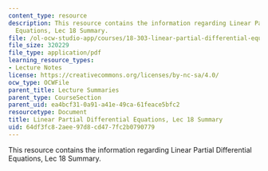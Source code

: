 ```yaml
---
content_type: resource
description: This resource contains the information regarding Linear Partial Differential
  Equations, Lec 18 Summary.
file: /ol-ocw-studio-app/courses/18-303-linear-partial-differential-equations-analysis-and-numerics-fall-2014/64df3fc82aee97d8cd477fc2b0790779_MIT18_303F14_Lecture18.pdf
file_size: 320229
file_type: application/pdf
learning_resource_types:
- Lecture Notes
license: https://creativecommons.org/licenses/by-nc-sa/4.0/
ocw_type: OCWFile
parent_title: Lecture Summaries
parent_type: CourseSection
parent_uid: ea4bcf31-0a91-a41e-49ca-61feace5bfc2
resourcetype: Document
title: Linear Partial Differential Equations, Lec 18 Summary
uid: 64df3fc8-2aee-97d8-cd47-7fc2b0790779
---
```

This resource contains the information regarding Linear Partial Differential Equations, Lec 18 Summary.